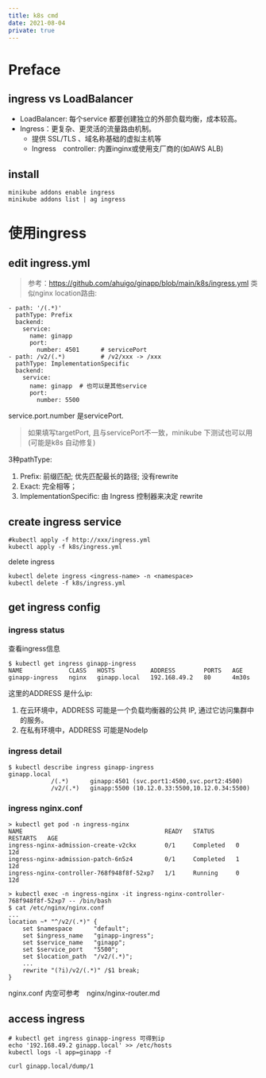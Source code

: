 ```yaml
---
title: k8s cmd
date: 2021-08-04
private: true
---
```

# Preface
## ingress vs LoadBalancer
- LoadBalancer: 每个service 都要创建独立的外部负载均衡，成本较高。
- Ingress：更复杂、更灵活的流量路由机制。
  - 提供 SSL/TLS 、域名称基础的虚拟主机等
  - Ingress　controller: 内置inginx或使用支厂商的(如AWS ALB)

## install

    minikube addons enable ingress 
    minikube addons list | ag ingress


# 使用ingress
## edit ingress.yml
> 参考：https://github.com/ahuigo/ginapp/blob/main/k8s/ingress.yml
类似nginx location路由:

    - path: '/(.*)'
      pathType: Prefix
      backend:
        service:
          name: ginapp
          port:
            number: 4501      # servicePort
    - path: /v2/(.*)          # /v2/xxx -> /xxx
      pathType: ImplementationSpecific
      backend:
        service:
          name: ginapp  # 也可以是其他service
          port:
            number: 5500

service.port.number 是servicePort. 
> 如果填写targetPort, 且与servicePort不一致，minikube 下测试也可以用(可能是k8s 自动修复)

3种pathType:
1. Prefix: 前缀匹配; 优先匹配最长的路径; 没有rewrite
2. Exact: 完全相等；
3. ImplementationSpecific: 由 Ingress 控制器来决定 rewrite

## create ingress service

    #kubectl apply -f http://xxx/ingress.yml 
    kubectl apply -f k8s/ingress.yml 

delete ingress

    kubectl delete ingress <ingress-name> -n <namespace>
    kubectl delete -f k8s/ingress.yml

## get ingress config
### ingress status
查看ingress信息

    $ kubectl get ingress ginapp-ingress
    NAME             CLASS   HOSTS          ADDRESS        PORTS   AGE
    ginapp-ingress   nginx   ginapp.local   192.168.49.2   80      4m30s

这里的ADDRESS 是什么ip:
1. 在云环境中，ADDRESS 可能是一个负载均衡器的公共 IP, 通过它访问集群中的服务。
1. 在私有环境中，ADDRESS 可能是NodeIp

### ingress detail
    $ kubectl describe ingress ginapp-ingress
    ginapp.local  
                /(.*)      ginapp:4501 (svc.port1:4500,svc.port2:4500)
                /v2/(.*)   ginapp:5500 (10.12.0.33:5500,10.12.0.34:5500)

### ingress nginx.conf

    > kubectl get pod -n ingress-nginx
    NAME                                        READY   STATUS      RESTARTS   AGE
    ingress-nginx-admission-create-v2ckx        0/1     Completed   0          12d
    ingress-nginx-admission-patch-6n5z4         0/1     Completed   1          12d
    ingress-nginx-controller-768f948f8f-52xp7   1/1     Running     0          12d

    > kubectl exec -n ingress-nginx -it ingress-nginx-controller-768f948f8f-52xp7 -- /bin/bash
    $ cat /etc/nginx/nginx.conf
    ...
    location ~* "^/v2/(.*)" {
        set $namespace      "default";
        set $ingress_name   "ginapp-ingress";
        set $service_name   "ginapp";
        set $service_port   "5500";
        set $location_path  "/v2/(.*)";
        ...
        rewrite "(?i)/v2/(.*)" /$1 break; 
    }

nginx.conf 内空可参考　nginx/nginx-router.md

## access ingress

    # kubectl get ingress ginapp-ingress 可得到ip
    echo '192.168.49.2 ginapp.local' >> /etc/hosts
    kubectl logs -l app=ginapp -f

    curl ginapp.local/dump/1

